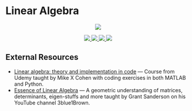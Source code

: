  # Linear Algebra  

 <p align="center">
    <a title="Complete linear algebra: theory and implementation in code" href="https://www.udemy.com/course/linear-algebra-theory-and-implementation/">
    <img src="../assets/images/mth-261.ico"> 
    </a>
</p>

 <p align="center">
    <a title="View class syllabus" href="https://docs.google.com/document/d/1DI2MFCRH7V2eCqKg2OBY4uW2ksNPU2823qzTZPOPkzY/edit">
    <img src="https://img.shields.io/badge/MTH: 261-Syllabus-informational" >
    </a>
    <a title="View class calendar" href="https://docs.google.com/document/d/1OYqwN_rzepdQmW6-E20KXIub9hwaDFT9P0AAP-qCzMk/edit">
    <img src="https://img.shields.io/badge/MTH: 261-Calendar-informational" >
    </a>
    <a title="Join the PSU discord sever" href="https://psu.wiki/discord">
    <img src="https://img.shields.io/discord/760189932429115492?label=Discord&logo=discord">
    </a>
    <a title="View my notes" href="mth-261.pdf">
    <img src="https://img.shields.io/badge/Notes-work in progress-important?logo=latex" >
    </a>
</p>



## External Resources
- [Linear algebra: theory and implementation in code](https://www.udemy.com/course/linear-algebra-theory-and-implementation/) &mdash; Course from Udemy taught by Mike X Cohen with coding exercises in both MATLAB and Python.
- [Essence of Linear Algebra](https://www.youtube.com/playlist?list=PLZHQObOWTQDPD3MizzM2xVFitgF8hE_ab) &mdash; A geometric understanding of matrices, determinants, eigen-stuffs and more taught by Grant Sanderson on his YouTube channel 3blue1Brown.